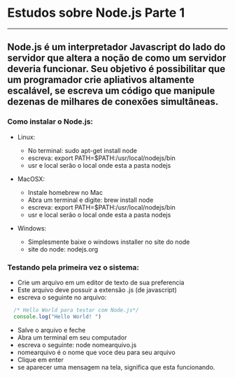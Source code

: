 # Estudos sobre Node.js  Parte 1

---
Node.js é um interpretador Javascript do lado do servidor que altera a noção de como um servidor deveria funcionar. Seu objetivo é possibilitar que um programador crie apliativos altamente escalável, se escreva um código que manipule dezenas de milhares de conexões simultâneas.
---

### Como instalar o Node.js:

* Linux:
    * No terminal: sudo apt-get install node
    * escreva: export PATH=$PATH:/usr/local/nodejs/bin
    * usr e local serão o local onde esta a pasta nodejs

* MacOSX:
   * Instale homebrew no Mac
   * Abra um terminal e digite: brew install node
   * escreva: export PATH=$PATH:/usr/local/nodejs/bin
   * usr e local serão o local onde esta a pasta nodejs

* Windows:
   * Simplesmente baixe o windows installer no site do node
   * site do node: nodejs.org


### Testando pela primeira vez o sistema:

* Crie um arquivo em um editor de texto de sua preferencia
* Este arquivo deve possuir a extensão .js (de javascript)
* escreva o seguinte no arquivo:

```javascript
  /* Hello World para testar com Node.js*/
  console.log("Hello World! ")
```
* Salve o arquivo e feche
* Abra um terminal em seu computador
* escreva o seguinte: node nomearquivo.js
* nomearquivo é o nome que voce deu para seu arquivo
* Clique em enter
* se aparecer uma mensagem na tela, significa que esta funcionando.
